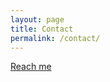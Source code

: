 ```yaml
---
layout: page
title: Contact
permalink: /contact/
---
```

 
 
[Reach me](mailto:a.diela.pro@gmail.com)

